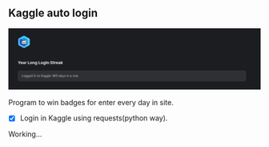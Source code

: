 ## Kaggle auto login
![Badge for logged in to Kaggle 365 days in a row.](https://raw.githubusercontent.com/carloskvasir/kaggle_auto_login/main/image.png)

Program to win badges for enter every day in site.  
 - [x] Login in Kaggle using requests(python way).


Working...
